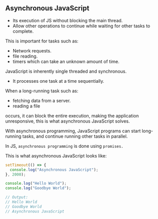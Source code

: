 ## Asynchronous JavaScript

- Its execution of JS without blocking the main thread.
- Allow other operations to continue while waiting for other tasks to complete.

This is important for tasks such as:

- Network requests.
- file reading.
- timers which can take an unknown amount of time.

JavaScript is inherently single threaded and synchronous.

- It processes one task at a time sequentially.

When a long-running task such as:

- fetching data from a server.
- reading a file

occurs, it can block the entire execution, making the application unresponsive, this is what asynchronous JavaScript solves.

With asynchronous programming, JavaScript programs can start long-running tasks, and continue running other tasks in parallel.

In JS, `asynchronous programming` is done using `promises.`

This is what asynchronous JavaScript looks like:

```js
setTimeout(() => {
  console.log("Asynchronous JavaScript");
}, 2000);

console.log("Hello World");
console.log("Goodbye World");

// Output:
// Hello World
// Goodbye World
// Asynchronous JavaScript
```
